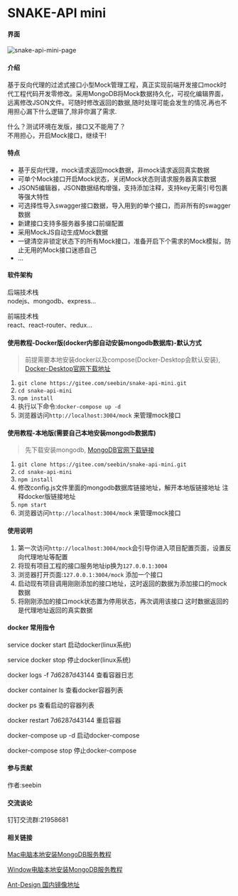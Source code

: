 # SNAKE-API mini

#### 界面

![snake-api-mini-page](http://qiniu.seebin.com/snake-api-mini-page.png)

#### 介绍

基于反向代理的过滤式接口小型Mock管理工程，真正实现前端开发接口mock时代工程代码开发零修改。采用MongoDB将Mock数据持久化，可视化编辑界面，远离修改JSON文件。可随时修改返回的数据,随时处理可能会发生的情况.再也不用担心漏下什么逻辑了,除非你漏了需求.

什么？测试环境在发版，接口又不能用了？  
不用担心，开启Mock接口，继续干!

#### 特点

+ 基于反向代理，mock请求返回mock数据，非mock请求返回真实数据
+ 可单个Mock接口开启Mock状态，关闭Mock状态则请求服务器真实数据
+ JSON5编辑器，JSON数据结构增强，支持添加注释，支持key无需引号包裹等强大特性
+ 可选择性导入swagger接口数据，导入用到的单个接口，而非所有的swagger数据
+ 新建接口支持多服务器多接口前缀配置
+ 采用MockJS自动生成Mock数据
+ 一键清空非锁定状态下的所有Mock接口，准备开启下个需求的Mock模拟，防止无用的Mock接口迷惑自己
+ ...

#### 软件架构

后端技术栈  
nodejs、mongodb、express...

前端技术栈  
react、react-router、redux...

#### 使用教程-Docker版(docker内部自动安装mongodb数据库)-默认方式

> 前提需要本地安装docker以及compose(Docker-Desktop会默认安装), [Docker-Desktop官网下载地址](https://www.docker.com/products/docker-desktop)

1. `git clone https://gitee.com/seebin/snake-api-mini.git`
2. `cd snake-api-mini`
3. `npm install`
4. 执行以下命令:`docker-compose up -d`
5. 浏览器访问`http://localhost:3004/mock` 来管理mock接口

#### 使用教程-本地版(需要自己本地安装mongodb数据库)

> 先下载安装mongodb, [MongoDB官网下载链接](https://www.mongodb.com/download-center/community)

1. `git clone https://gitee.com/seebin/snake-api-mini.git`
2. `cd snake-api-mini`
3. `npm install`
4. 修改config.js文件里面的mongodb数据库链接地址，解开本地版链接地址  注释docker版链接地址
5. `npm start`
6. 浏览器访问`http://localhost:3004/mock` 来管理mock接口

#### 使用说明

1. 第一次访问`http://localhost:3004/mock`会引导你进入项目配置页面，设置反向代理地址等配置
2. 将现有项目工程的接口服务地址ip换为`127.0.0.1:3004`
3. 浏览器打开页面:`127.0.0.1:3004/mock` 添加一个接口
4. 启动现有项目调用刚刚添加的接口地址，这时返回的数据为添加接口的mock数据
5. 将刚刚添加的接口mock状态置为停用状态，再次调用该接口 这时数据返回的是代理地址返回的真实数据

#### docker 常用指令

service docker start      启动docker(linux系统)

service docker stop      停止docker(linux系统)

 docker logs -f 7d6287d43144   查看容器日志

 docker container ls    查看docker容器列表

 docker ps              查看启动的容器列表

 docker restart 7d6287d43144      重启容器

 docker-compose up -d  启动docker-compose

 docker-compose stop   停止docker-compose

#### 参与贡献

作者:seebin

#### 交流谈论

钉钉交流群:21958681

#### 相关链接

[Mac电脑本地安装MongoDB服务教程](http://note.youdao.com/noteshare?id=ff4b17665bdab2022c67571b716c5be3)

[Window电脑本地安装MongoDB服务教程](http://note.youdao.com/noteshare?id=ae30a3d8b9ad2b8fdd81f2ae39834490)

[Ant-Design 国内镜像地址](https://ant-design.gitee.io/components/button-cn/)